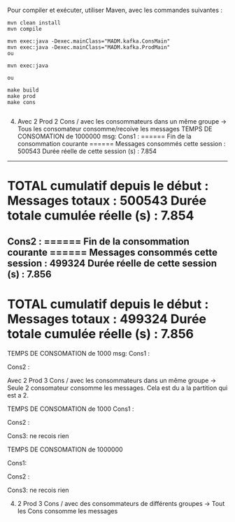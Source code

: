 Pour compiler et exécuter, utiliser Maven, avec les commandes suivantes :

```
mvn clean install
mvn compile

mvn exec:java -Dexec.mainClass="MADM.kafka.ConsMain"
mvn exec:java -Dexec.mainClass="MADM.kafka.ProdMain"
ou

mvn exec:java

ou

make build
make prod
make cons


```


4) Avec 2 Prod 2 Cons / avec les consommateurs dans un même groupe
-> Tous les consomateur consomme/recoive les messages 
TEMPS DE CONSOMATION  de 1000000 msg: 
Cons1 :
====== Fin de la consommation courante ======
Messages consommés cette session : 500543
Durée réelle de cette session (s) : 7.854
---------------------------------------------
TOTAL cumulatif depuis le début : 
Messages totaux : 500543
Durée totale cumulée réelle (s) : 7.854
====================================


Cons2 :
====== Fin de la consommation courante ======
Messages consommés cette session : 499324
Durée réelle de cette session (s) : 7.856
---------------------------------------------
TOTAL cumulatif depuis le début : 
Messages totaux : 499324
Durée totale cumulée réelle (s) : 7.856
====================================



TEMPS DE CONSOMATION  de 1000 msg: 
Cons1 :


Cons2 :



Avec 2 Prod 3 Cons / avec les consommateurs dans un même groupe
-> Seule 2 consomateur consomme les messages. Cela est du a la partition qui est a 2.

TEMPS DE CONSOMATION de 1000 
Cons1 :


Cons2 :


Cons3: ne recois rien


TEMPS DE CONSOMATION de 1000000 

Cons1:


Cons2 :


Cons3: ne recois rien

4) 2 Prod 3 Cons / avec des consommateurs de différents groupes
-> Tout les Cons consomme les messages